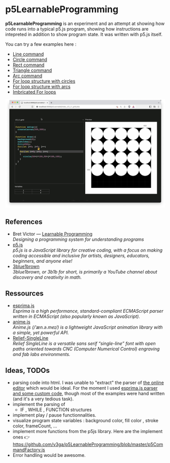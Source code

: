 # p5LearnableProgramming

**p5LearnableProgramming** is an experiment and an attempt at showing how code runs into a typical p5.js program, showing how instructions are intepreted in addition to show program state. It was written with p5.js itself. 

You can try a few examples here : 
* [Line command](https://v3ga.net/p5LearnableProgramming/index_U2_L2_lines.php)
* [Circle command](https://v3ga.net/p5LearnableProgramming/index_U2_L2_circles.php)
* [Rect command](https://v3ga.net/p5LearnableProgramming/index_U2_L2_rects.php)
* [Triangle command](https://v3ga.net/p5LearnableProgramming/index_U2_L2_triangle.php)
* [Arc command](https://v3ga.net/p5LearnableProgramming/index_U2_L2_arcs.php)
* [For loop structure with circles](https://v3ga.net/p5LearnableProgramming/index_U2_L2_loop.php) 
* [For loop structure with arcs](https://v3ga.net/p5LearnableProgramming/index_U2_L2_loop_arcs.php) 
* [Imbricated For loops](https://v3ga.net/p5LearnableProgramming/index_U3_L1_grid.php)

<img src="p5Learnable_grid.jpg" />

## References
* Bret Victor — [Learnable Programming](http://worrydream.com/LearnableProgramming/)<br />*Designing a programming system for understanding programs*
* [p5.js](https://p5js.org/)<br />*p5.js is a JavaScript library for creative coding, with a focus on making coding accessible and inclusive for artists, designers, educators, beginners, and anyone else!*
* [3blue1brown](https://www.3blue1brown.com/)<br />*3blue1brown, or 3b1b for short, is primarily a YouTube channel about discovery and creativity in math.*

## Ressources
* [esprima.js](https://esprima.org)<br />*Esprima is a high performance, standard-compliant ECMAScript parser written in ECMAScript (also popularly known as JavaScript).*
* [anime.js](https://animejs.com)<br />*Anime.js (/ˈæn.ə.meɪ/) is a lightweight JavaScript animation library with a simple, yet powerful API.*
* [Relief-SingleLine](https://github.com/isdat-type/Relief-SingleLine)<br />*Relief SingleLine is a versatile sans serif “single-line” font with open paths oriented towards CNC (Computer Numerical Control) engraving and fab labs environments.*

## Ideas, TODOs
* parsing code into html. I was unable to "extract" the parser of [the online editor](https://editor.p5js.org/) which would be ideal. For the moment I used [esprima.js parser and some custom code](https://v3ga.net/p5LearnableProgramming/index_parsing_test.php), though most of the examples were hand written (and it's a very tedious task). 
* implement the parsing of 
  * IF , WHILE , FUNCTION structures 
* implement play / pause functionnalities.
* visualize program state variables : background color, fill color , stroke color, frameCount, ... 
* implement more functions from the p5js library. Here are the implement ones 👉 https://github.com/v3ga/p5LearnableProgramming/blob/master/p5CommandFactory.js 
* Error handling would be awesome. 
